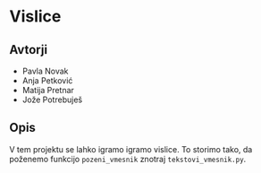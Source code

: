 # Vislice

## Avtorji

* Pavla Novak
* Anja Petković
* Matija Pretnar
* Jože Potrebuješ

## Opis

V tem projektu se lahko igramo igramo vislice. 
To storimo tako, da poženemo funkcijo `pozeni_vmesnik` znotraj `tekstovi_vmesnik.py`.